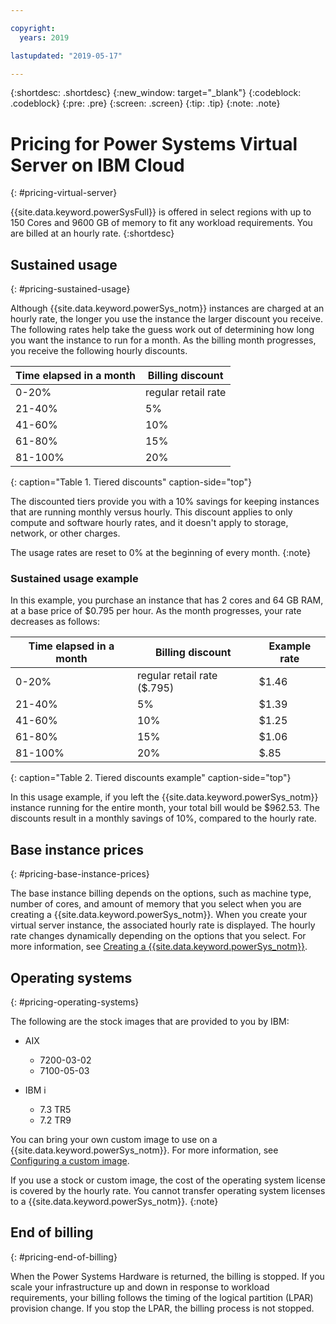 ```yaml
---

copyright:
  years: 2019

lastupdated: "2019-05-17"

---
```


{:shortdesc: .shortdesc}
{:new_window: target="_blank"}
{:codeblock: .codeblock}
{:pre: .pre}
{:screen: .screen}
{:tip: .tip}
{:note: .note}

# Pricing for Power Systems Virtual Server on IBM Cloud
{: #pricing-virtual-server}

{{site.data.keyword.powerSysFull}} is offered in select regions with up to 150 Cores and 9600 GB of memory to fit any workload requirements. You are billed at an hourly rate.
{:shortdesc}

## Sustained usage
{: #pricing-sustained-usage}

Although {{site.data.keyword.powerSys_notm}} instances are charged at an hourly rate, the longer you use the instance the larger discount you receive. The following rates help take the guess work out of determining how long you want the instance to run for a month. As the billing month progresses, you receive the following hourly discounts.

| Time elapsed in a month       | Billing discount  |
| ----------------------------- | ----------------- |
| 0-20%                         | regular retail rate |
| 21-40%                        | 5%        |
| 41-60%                        | 10%       |
| 61-80%                        | 15%        |
| 81-100%                       | 20% |
{: caption="Table 1. Tiered discounts" caption-side="top"}

The discounted tiers provide you with a 10% savings for keeping instances that are running monthly versus hourly. This discount applies to only compute and software hourly rates, and it doesn't apply to storage, network, or other charges.

The usage rates are reset to 0% at the beginning of every month.
{:note}

### Sustained usage example
In this example, you purchase an instance that has 2 cores and 64 GB RAM, at a base price of $0.795 per hour. As the month progresses, your rate decreases as follows:

| Time elapsed in a month       | Billing discount  |  Example rate     |
| ----------------------------- | ----------------- | -------- |
| 0-20%                         | regular retail rate ($.795) | $1.46    |
| 21-40%                        | 5%        |   $1.39   |
| 41-60%                        | 10%       |    $1.25  |
| 61-80%                        | 15%        |    $1.06 |
| 81-100%                       | 20% |       $.85      |
{: caption="Table 2. Tiered discounts example" caption-side="top"}

In this usage example, if you left the {{site.data.keyword.powerSys_notm}} instance running for the entire month, your total bill would be $962.53. The discounts result in a monthly savings of 10%, compared to the hourly rate.

## Base instance prices
{: #pricing-base-instance-prices}

The base instance billing depends on the options, such as machine type, number of cores, and amount of memory that you select when you are creating a {{site.data.keyword.powerSys_notm}}. When you create your virtual server instance, the associated hourly rate is displayed. The hourly rate changes dynamically depending on the options that you select. For more information, see [Creating a {{site.data.keyword.powerSys_notm}}](/docs/infrastructure/power-iaas?topic=power-iaas-creating-power-virtual-server#creating-power-virtual-server).

## Operating systems
{: #pricing-operating-systems}

The following are the stock images that are provided to you by IBM:
* AIX
  * 7200-03-02
  * 7100-05-03

* IBM i
  * 7.3 TR5
  * 7.2 TR9

You can bring your own custom image to use on a {{site.data.keyword.powerSys_notm}}. For more information, see [Configuring a custom image](/docs/infrastructure/power-iaas?topic=power-iaas-configuring-custom-image#configuring-custom-image).

If you use a stock or custom image, the cost of the operating system license is covered by the hourly rate. You cannot transfer operating system licenses to a {{site.data.keyword.powerSys_notm}}.
{:note}

## End of billing
{: #pricing-end-of-billing}

When the Power Systems Hardware is returned, the billing is stopped. If you scale your infrastructure up and down in response to workload requirements, your billing follows the timing of the logical partition (LPAR) provision change. If you stop the LPAR, the billing process is not stopped.